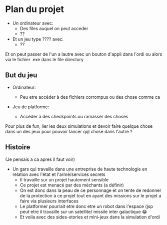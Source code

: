 # Plan du projet
* Un ordinateur avec:
  * Des files auquel on peut acceder
  * ??
* Et un jeu type ???? avec:
  * ??

Et on peut passer de l'un a lautre avec un bouton d'appli dans l'ordi ou alors via le fichier .exe dans le file directory

## But du jeu
* Ordinateur:
  * Peu etre accéder à des fichiers corrompus ou des chose comme ca 

* Jeu de platforme:
  * Accéder à des checkpoints ou ramasser des choses

Pour plus de fun, lier les deux simulations et devoir faire quelque chose dans un des jeux pour pouvoir lancer qql chose dans l'autre ?

## Histoire
(Je pensais a ca apres il faut voir)
* Un gars qui travaille dans une entreprise de haute technologie en relation avec l'état et l'armé/services secrets
  * Il travaille sur un projet hautement sensible
  * Ce projet est menacé par des méchants (a définir)
  * On est donc dans la peau de ce personnage et on tente de redonner de la protection à ce projet tout en ayant des missions sur le projet a faire via plusieurs interfaces
  * Le platformer pourrait etre donc etre un robot dans l'espace (jsp peut etre il travaille sur un satellite/ missile inter galactique 😂
  * Et voila avec des sides-stories et mini-jeux dans la simulation d'ordi
